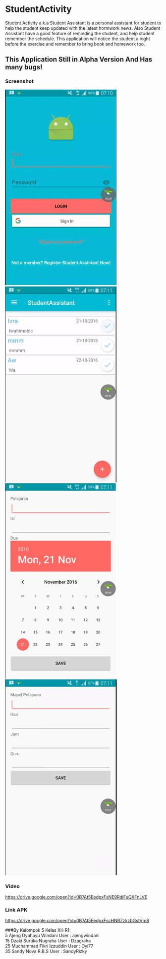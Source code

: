 # StudentActivity
Student Activity a.k.a Student Assistant is a personal assistant for student to help the student keep updated with the latest hormwork news.
Also Student Assistant have a good feature of reminding the student, and help student remember the schedule.
This application will notice the student a night before the exercise and remember to bring book and homework too.

## This Application Still in Alpha Version And Has many bugs!

### Screenshot
![Adv. Widget 1](https://github.com/oyi77/StudentActivity/blob/master/Capture.PNG)<br>
![Adv. Widget 1](https://github.com/oyi77/StudentActivity/blob/master/Capture1.PNG)<br>
![Adv. Widget 1](https://github.com/oyi77/StudentActivity/blob/master/Capture2.PNG)<br>
![Adv. Widget 1](https://github.com/oyi77/StudentActivity/blob/master/Capture3.PNG)<br>

### Video
https://drive.google.com/open?id=0B7At5EedpxFsNE9RdjFuQXFnLVE
### Link APK
https://drive.google.com/open?id=0B7At5EedpxFscHNRZzkzbGstVm8

###By Kelompok 5 Kelas XII-R1:<br>
5 Ajeng Dyahayu Windani     User : ajengwindani<br>
15 Dzaki Surtika Nugraha    User : Dzagraha<br>
25 Muchammad Fikri Izzuddin User : Oyi77<br>
35 Sandy Nova R.B.S         User : SandyRizky<br>
